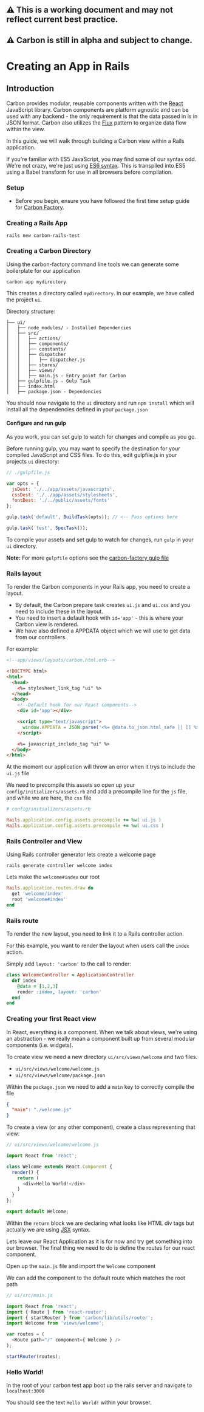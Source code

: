 ## :warning: This is a working document and may not reflect current best practice.
## :warning: Carbon is still in alpha and subject to change.

# Creating an App in Rails

## Introduction

Carbon provides modular, reusable components written with the [React](https://facebook.github.io/react/) JavaScript library. Carbon components are platform agnostic and can be used with any backend - the only requirement is that the data passed in is in JSON format. Carbon also utilizes the [Flux](https://facebook.github.io/flux/docs/overview.html) pattern to organize data flow within the view.

In this guide, we will walk through building a Carbon view within a Rails application.

If you're familiar with ES5 JavaScript, you may find some of our syntax odd. We're not crazy, we're just using [ES6 syntax](https://babeljs.io/docs/learn-es2015/). This is transpiled into ES5 using a Babel transform for use in all browsers before compilation.

### Setup

* Before you begin, ensure you have followed the first time setup guide for [Carbon Factory](https://github.com/Sage/carbon-factory/wiki/First-Time-System-Setup).

### Creating a Rails App

```
rails new carbon-rails-test
```

### Creating a Carbon Directory

Using the carbon-factory command line tools we can generate some boilerplate for our application

```
carbon app mydirectory
```

This creates a directory called `mydirectory`. In our example, we have called the project `ui`.

Directory structure:
```
├── ui/
│   ├── node_modules/ - Installed Dependencies
│   ├── src/
│   │   ├── actions/
│   │   ├── components/
│   │   ├── constants/
│   │   ├── dispatcher
│   │   │   ├── dispatcher.js
│   │   ├── stores/
│   │   ├── views/
│   │   ├── main.js - Entry point for Carbon
│   ├── gulpfile.js - Gulp Task
│   ├── index.html
│   ├── package.json - Dependencies
```

You should now navigate to the `ui` directory and run `npm install` which will install all the dependencies defined in your `package.json`


#### Configure and run gulp

As you work, you can set gulp to watch for changes and compile as you go.

Before running gulp, you may want to specify the destination for your compiled JavaScript and CSS files. To do this, edit gulpfile.js in your projects `ui` directory:

```javascript
// ./gulpfile.js

var opts = {
  jsDest: './../app/assets/javascripts',
  cssDest: './../app/assets/stylesheets',
  fontDest: './../public/assets/fonts'
};

gulp.task('default', BuildTask(opts)); // <-- Pass options here

gulp.task('test', SpecTask());

```

To compile your assets and set gulp to watch for changes, run `gulp` in your `ui` directory.

**Note:** For more `gulpfile` options see the [carbon-factory gulp file](https://github.com/Sage/carbon-factory/blob/master/src/gulp/build.js)

### Rails layout

To render the Carbon components in your Rails app, you need to create a layout.

* By default, the Carbon prepare task creates `ui.js` and `ui.css` and you need to include these in the layout.
* You need to insert a default hook with `id='app'` - this is where your Carbon view is rendered.
* We have also defined a APPDATA object which we will use to get data from our controllers.

For example:

```html
<!--app/views/layouts/carbon.html.erb-->

<!DOCTYPE html>
<html>
  <head>
    <%= stylesheet_link_tag "ui" %>
  </head>
  <body>
    <!--Default hook for our React components-->
    <div id='app'></div>

    <script type="text/javascript">
      window.APPDATA = JSON.parse('<%= @data.to_json.html_safe || [] %>');
    </script>

    <%= javascript_include_tag "ui" %>
  </body>
</html>
```

At the moment our application will throw an error when it trys to include the `ui.js` file

We need to precompile this assets so open up your `config/initializers/assets.rb` and add a precompile line for the `js` file, and while we are here, the `css` file

```ruby
# config/initializers/assets.rb

Rails.application.config.assets.precompile += %w( ui.js )
Rails.application.config.assets.precompile += %w( ui.css )
```

### Rails Controller and View

Using Rails controller generator lets create a welcome page

```
rails generate controller welcome index
```

Lets make the `welcome#index` our root

```ruby
Rails.application.routes.draw do
  get 'welcome/index'
  root 'welcome#index'
end
```

### Rails route

To render the new layout, you need to link it to a Rails controller action.

For this example, you want to render the layout when users call the `index` action.

Simply add `layout: 'carbon'` to the call to render:

```ruby
class WelcomeController < ApplicationController
  def index
    @data = [1,2,3]
    render :index, layout: 'carbon'
  end
end
```

### Creating your first React view

In React, everything is a component. When we talk about views, we're using an abstraction - we really mean a component built up from several modular components (i.e. widgets).

To create view we need a new directory `ui/src/views/welcome` and two files.
* `ui/src/views/welcome/welcome.js`
* `ui/src/views/welcome/package.json`

Within the `package.json` we need to add a `main` key to correctly compile the file

```json
{
  "main": "./welcome.js"
}
```

To create a view (or any other component), create a class representing that view:

```javascript
// ui/src/views/welcome/welcome.js

import React from 'react';

class Welcome extends React.Component {
  render() {
    return (
      <div>Hello World!</div>
    )
  }
};

export default Welcome;
```

Within the `return` block we are declaring what looks like HTML div tags but actually we are using [JSX](https://facebook.github.io/react/docs/jsx-in-depth.html) syntax.

Lets leave our React Application as it is for now and try get something into our browser. The final thing we need to do is define the routes for our react component.

Open up the `main.js` file and import the `Welcome` component

We can add the component to the default route which matches the root path

```javascript
// ui/src/main.js

import React from 'react';
import { Route } from 'react-router';
import { startRouter } from 'carbon/lib/utils/router';
import Welcome from 'views/welcome';

var routes = (
  <Route path="/" component={ Welcome } />
);

startRouter(routes);
```

### Hello World!

In the root of your carbon test app boot up the rails server and navigate to `localhost:3000`

You should see the text `Hello World!` within your browser.

